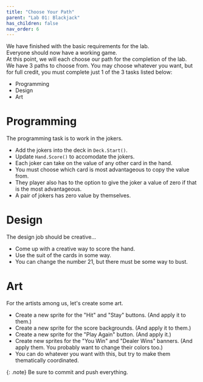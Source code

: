 ```yaml
---
title: "Choose Your Path"
parent: "Lab 01: Blackjack"
has_children: false
nav_order: 6
---
```


We have finished with the basic requirements for the lab.\
Everyone should now have a working game.\
At this point, we will each choose our path for the completion of the lab.\
We have 3 paths to choose from. You may choose whatever you want, but for full credit, you must complete just 1 of the 3 tasks listed below:
* Programming
* Design
* Art

# Programming
The programming task is to work in the jokers.
* Add the jokers into the deck in `Deck.Start()`.
* Update `Hand.Score()` to accomodate the jokers.
* Each joker can take on the value of any other card in the hand.
* You must choose which card is most advantageous to copy the value from.
* They player also has to the option to give the joker a value of zero if that is the most advantageous.
* A pair of jokers has zero value by themselves.

# Design
The design job should be creative...
* Come up with a creative way to score the hand.
* Use the suit of the cards in some way.
* You can change the number 21, but there must be some way to bust.

# Art
For the artists among us, let's create some art.
* Create a new sprite for the "Hit" and "Stay" buttons. (And apply it to them.)
* Create a new sprite for the score backgrounds. (And apply it to them.)
* Create a new sprite for the "Play Again" button. (And apply it.)
* Create new sprites for the "You Win" and "Dealer Wins" banners. (And apply them. You probably want to change their colors too.)
* You can do whatever you want with this, but try to make them thematically coordinated.

{: .note}
Be sure to commit and push everything.